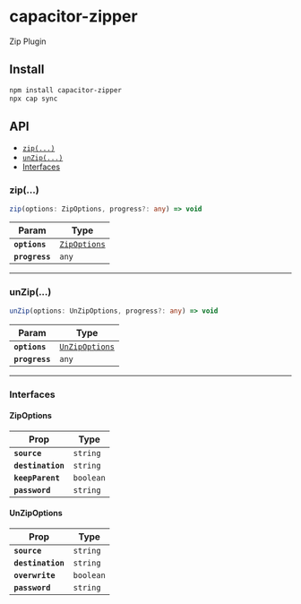# capacitor-zipper

Zip Plugin

## Install

```bash
npm install capacitor-zipper
npx cap sync
```

## API

<docgen-index>

* [`zip(...)`](#zip)
* [`unZip(...)`](#unzip)
* [Interfaces](#interfaces)

</docgen-index>

<docgen-api>
<!--Update the source file JSDoc comments and rerun docgen to update the docs below-->

### zip(...)

```typescript
zip(options: ZipOptions, progress?: any) => void
```

| Param          | Type                                              |
| -------------- | ------------------------------------------------- |
| **`options`**  | <code><a href="#zipoptions">ZipOptions</a></code> |
| **`progress`** | <code>any</code>                                  |

--------------------


### unZip(...)

```typescript
unZip(options: UnZipOptions, progress?: any) => void
```

| Param          | Type                                                  |
| -------------- | ----------------------------------------------------- |
| **`options`**  | <code><a href="#unzipoptions">UnZipOptions</a></code> |
| **`progress`** | <code>any</code>                                      |

--------------------


### Interfaces


#### ZipOptions

| Prop              | Type                 |
| ----------------- | -------------------- |
| **`source`**      | <code>string</code>  |
| **`destination`** | <code>string</code>  |
| **`keepParent`**  | <code>boolean</code> |
| **`password`**    | <code>string</code>  |


#### UnZipOptions

| Prop              | Type                 |
| ----------------- | -------------------- |
| **`source`**      | <code>string</code>  |
| **`destination`** | <code>string</code>  |
| **`overwrite`**   | <code>boolean</code> |
| **`password`**    | <code>string</code>  |

</docgen-api>
